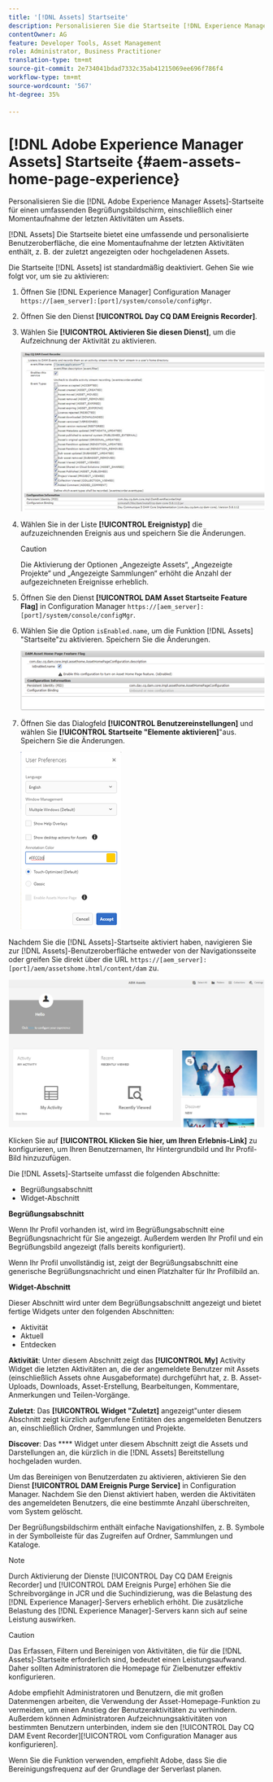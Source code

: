 ```yaml
---
title: '[!DNL Assets] Startseite'
description: Personalisieren Sie die Startseite [!DNL Experience Manager Assets] für einen umfassenden Begrüßungsbildschirm, einschließlich einer Momentaufnahme der letzten Aktivitäten um Assets.
contentOwner: AG
feature: Developer Tools, Asset Management
role: Administrator, Business Practitioner
translation-type: tm+mt
source-git-commit: 2e734041bdad7332c35ab41215069ee696f786f4
workflow-type: tm+mt
source-wordcount: '567'
ht-degree: 35%

---
```



# [!DNL Adobe Experience Manager Assets] Startseite  {#aem-assets-home-page-experience}

Personalisieren Sie die [!DNL Adobe Experience Manager Assets]-Startseite für einen umfassenden Begrüßungsbildschirm, einschließlich einer Momentaufnahme der letzten Aktivitäten um Assets.

[!DNL Assets] Die Startseite bietet eine umfassende und personalisierte Benutzeroberfläche, die eine Momentaufnahme der letzten Aktivitäten enthält, z. B. der zuletzt angezeigten oder hochgeladenen Assets.

Die Startseite [!DNL Assets] ist standardmäßig deaktiviert. Gehen Sie wie folgt vor, um sie zu aktivieren:

1. Öffnen Sie [!DNL Experience Manager] Configuration Manager `https://[aem_server]:[port]/system/console/configMgr`.
1. Öffnen Sie den Dienst **[!UICONTROL Day CQ DAM Ereignis Recorder]**.
1. Wählen Sie **[!UICONTROL Aktivieren Sie diesen Dienst]**, um die Aufzeichnung der Aktivität zu aktivieren.

   ![chlimage_1-250](assets/chlimage_1-250.png)

1. Wählen Sie in der Liste **[!UICONTROL Ereignistyp]** die aufzuzeichnenden Ereignis aus und speichern Sie die Änderungen.

   >[!CAUTION]
   >
   >Die Aktivierung der Optionen „Angezeigte Assets“, „Angezeigte Projekte“ und „Angezeigte Sammlungen“ erhöht die Anzahl der aufgezeichneten Ereignisse erheblich.

1. Öffnen Sie den Dienst **[!UICONTROL DAM Asset Startseite Feature Flag]** in Configuration Manager `https://[aem_server]:[port]/system/console/configMgr`.
1. Wählen Sie die Option `isEnabled.name`, um die Funktion [!DNL Assets] &quot;Startseite&quot;zu aktivieren. Speichern Sie die Änderungen.

   ![chlimage_1-251](assets/chlimage_1-251.png)

1. Öffnen Sie das Dialogfeld **[!UICONTROL Benutzereinstellungen]** und wählen Sie **[!UICONTROL Startseite &quot;Elemente aktivieren]**&quot;aus. Speichern Sie die Änderungen.

   ![Aktivieren der Asset-Startseite im Dialogfeld &quot;Benutzereinstellungen&quot;](assets/Annotation-color.png)

Nachdem Sie die [!DNL Assets]-Startseite aktiviert haben, navigieren Sie zur [!DNL Assets]-Benutzeroberfläche entweder von der Navigationsseite oder greifen Sie direkt über die URL `https://[aem_server]:[port]/aem/assetshome.html/content/dam` zu.

![Erlebnislink auf der Benutzeroberfläche &quot;Assets&quot;konfigurieren](assets/config-experience-link.png)

Klicken Sie auf **[!UICONTROL Klicken Sie hier, um Ihren Erlebnis-Link]** zu konfigurieren, um Ihren Benutzernamen, Ihr Hintergrundbild und Ihr Profil-Bild hinzuzufügen.

Die [!DNL Assets]-Startseite umfasst die folgenden Abschnitte:

* Begrüßungsabschnitt
* Widget-Abschnitt

**Begrüßungsabschnitt** 

Wenn Ihr Profil vorhanden ist, wird im Begrüßungsabschnitt eine Begrüßungsnachricht für Sie angezeigt. Außerdem werden Ihr Profil und ein Begrüßungsbild angezeigt (falls bereits konfiguriert).

Wenn Ihr Profil unvollständig ist, zeigt der Begrüßungsabschnitt eine generische Begrüßungsnachricht und einen Platzhalter für Ihr Profilbild an.

**Widget-Abschnitt** 

Dieser Abschnitt wird unter dem Begrüßungsabschnitt angezeigt und bietet fertige Widgets unter den folgenden Abschnitten:

* Aktivität
* Aktuell
* Entdecken

**Aktivität**: Unter diesem Abschnitt zeigt das  **[!UICONTROL My]** Activity Widget die letzten Aktivitäten an, die der angemeldete Benutzer mit Assets (einschließlich Assets ohne Ausgabeformate) durchgeführt hat, z. B. Asset-Uploads, Downloads, Asset-Erstellung, Bearbeitungen, Kommentare, Anmerkungen und Teilen-Vorgänge.

**Zuletzt**: Das  **[!UICONTROL Widget &quot;Zuletzt]** angezeigt&quot;unter diesem Abschnitt zeigt kürzlich aufgerufene Entitäten des angemeldeten Benutzers an, einschließlich Ordner, Sammlungen und Projekte.

**Discover**: Das  **** Widget unter diesem Abschnitt zeigt die Assets und Darstellungen an, die kürzlich in die  [!DNL Assets] Bereitstellung hochgeladen wurden.

Um das Bereinigen von Benutzerdaten zu aktivieren, aktivieren Sie den Dienst **[!UICONTROL DAM Ereignis Purge Service]** in Configuration Manager. Nachdem Sie den Dienst aktiviert haben, werden die Aktivitäten des angemeldeten Benutzers, die eine bestimmte Anzahl überschreiten, vom System gelöscht.

Der Begrüßungsbildschirm enthält einfache Navigationshilfen, z. B. Symbole in der Symbolleiste für das Zugreifen auf Ordner, Sammlungen und Kataloge.

>[!NOTE]
>
>Durch Aktivierung der Dienste [!UICONTROL Day CQ DAM Ereignis Recorder] und [!UICONTROL DAM Ereignis Purge] erhöhen Sie die Schreibvorgänge in JCR und die Suchindizierung, was die Belastung des [!DNL Experience Manager]-Servers erheblich erhöht. Die zusätzliche Belastung des [!DNL Experience Manager]-Servers kann sich auf seine Leistung auswirken.

>[!CAUTION]
>
>Das Erfassen, Filtern und Bereinigen von Aktivitäten, die für die [!DNL Assets]-Startseite erforderlich sind, bedeutet einen Leistungsaufwand. Daher sollten Administratoren die Homepage für Zielbenutzer effektiv konfigurieren.
>
>Adobe empfiehlt Administratoren und Benutzern, die mit großen Datenmengen arbeiten, die Verwendung der Asset-Homepage-Funktion zu vermeiden, um einen Anstieg der Benutzeraktivitäten zu verhindern. Außerdem können Administratoren Aufzeichnungsaktivitäten von bestimmten Benutzern unterbinden, indem sie den [!UICONTROL Day CQ DAM Event Recorder][!UICONTROL  vom Configuration Manager aus konfigurieren].
>
>Wenn Sie die Funktion verwenden, empfiehlt Adobe, dass Sie die Bereinigungsfrequenz auf der Grundlage der Serverlast planen.
